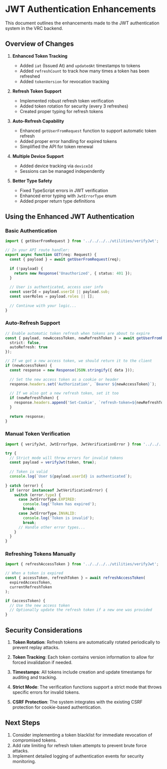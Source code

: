 # JWT Authentication Enhancements

This document outlines the enhancements made to the JWT authentication system in the VRC backend.

## Overview of Changes

1. **Enhanced Token Tracking**
   - Added `iat` (Issued At) and `updatedAt` timestamps to tokens
   - Added `refreshCount` to track how many times a token has been refreshed
   - Added `tokenVersion` for revocation tracking

2. **Refresh Token Support**
   - Implemented robust refresh token verification
   - Added token rotation for security (every 3 refreshes)
   - Created proper typing for refresh tokens

3. **Auto-Refresh Capability**
   - Enhanced `getUserFromRequest` function to support automatic token refresh
   - Added proper error handling for expired tokens
   - Simplified the API for token renewal

4. **Multiple Device Support**
   - Added device tracking via `deviceId`
   - Sessions can be managed independently

5. **Better Type Safety**
   - Fixed TypeScript errors in JWT verification
   - Enhanced error typing with `JwtErrorType` enum
   - Added proper return type definitions

## Using the Enhanced JWT Authentication

### Basic Authentication

```typescript
import { getUserFromRequest } from '../../../../utilities/verifyJwt';

// In your API route handler:
export async function GET(req: Request) {
  const { payload } = await getUserFromRequest(req);
  
  if (!payload) {
    return new Response('Unauthorized', { status: 401 });
  }
  
  // User is authenticated, access user info
  const userId = payload.userId || payload.sub;
  const userRoles = payload.roles || [];
  
  // Continue with your logic...
}
```

### Auto-Refresh Support

```typescript
// Enable automatic token refresh when tokens are about to expire
const { payload, newAccessToken, newRefreshToken } = await getUserFromRequest(req, {
  strict: false,
  autoRefresh: true
});

// If we got a new access token, we should return it to the client
if (newAccessToken) {
  const response = new Response(JSON.stringify({ data }));
  
  // Set the new access token as a cookie or header
  response.headers.set('Authorization', `Bearer ${newAccessToken}`);
  
  // If we also got a new refresh token, set it too
  if (newRefreshToken) {
    response.headers.append('Set-Cookie', `refresh-token=${newRefreshToken}; Path=/; HttpOnly; Secure; SameSite=Strict`);
  }
  
  return response;
}
```

### Manual Token Verification

```typescript
import { verifyJwt, JwtErrorType, JwtVerificationError } from '../../../../utilities/verifyJwt';

try {
  // Strict mode will throw errors for invalid tokens
  const payload = verifyJwt(token, true);
  
  // Token is valid
  console.log(`User ${payload.userId} is authenticated`);
  
} catch (error) {
  if (error instanceof JwtVerificationError) {
    switch (error.type) {
      case JwtErrorType.EXPIRED:
        console.log('Token has expired');
        break;
      case JwtErrorType.INVALID:
        console.log('Token is invalid');
        break;
      // Handle other error types...
    }
  }
}
```

### Refreshing Tokens Manually

```typescript
import { refreshAccessToken } from '../../../../utilities/verifyJwt';

// When a token is expired
const { accessToken, refreshToken } = await refreshAccessToken(
  expiredAccessToken,
  currentRefreshToken
);

if (accessToken) {
  // Use the new access token
  // Optionally update the refresh token if a new one was provided
}
```

## Security Considerations

1. **Token Rotation**: Refresh tokens are automatically rotated periodically to prevent replay attacks.

2. **Token Tracking**: Each token contains version information to allow for forced invalidation if needed.

3. **Timestamps**: All tokens include creation and update timestamps for auditing and tracking.

4. **Strict Mode**: The verification functions support a strict mode that throws specific errors for invalid tokens.

5. **CSRF Protection**: The system integrates with the existing CSRF protection for cookie-based authentication.

## Next Steps

1. Consider implementing a token blacklist for immediate revocation of compromised tokens.
2. Add rate limiting for refresh token attempts to prevent brute force attacks.
3. Implement detailed logging of authentication events for security monitoring.
